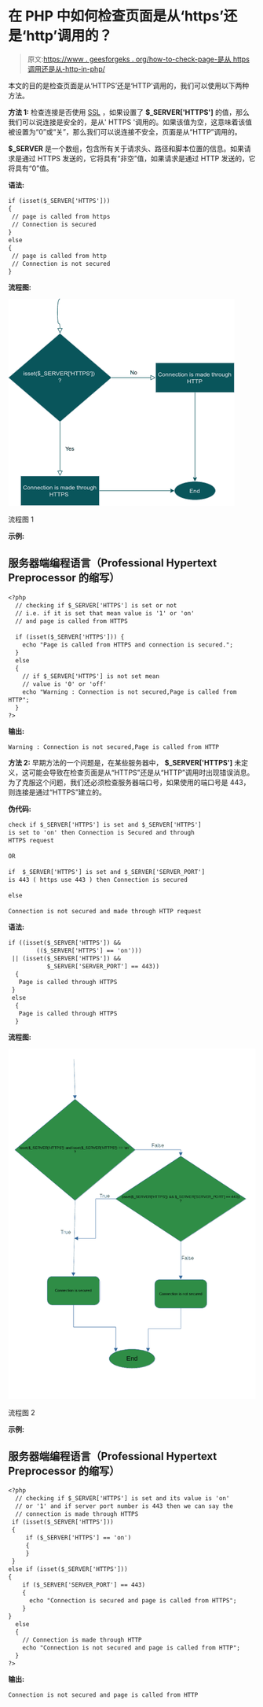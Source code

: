 # 在 PHP 中如何检查页面是从‘https’还是‘http’调用的？

> 原文:[https://www . geesforgeks . org/how-to-check-page-是从 https 调用还是从-http-in-php/](https://www.geeksforgeeks.org/how-to-check-whether-the-page-is-called-from-https-or-http-in-php/)

本文的目的是检查页面是从‘HTTPS’还是‘HTTP’调用的，我们可以使用以下两种方法。

**方法 1:** 检查连接是否使用 [SSL](https://www.geeksforgeeks.org/secure-socket-layer-ssl/) ，如果设置了 **$_SERVER['HTTPS']** 的值，那么我们可以说连接是安全的，是从' HTTPS '调用的。如果该值为空，这意味着该值被设置为“0”或“关”，那么我们可以说连接不安全，页面是从“HTTP”调用的。

**$_SERVER** 是一个数组，包含所有关于请求头、路径和脚本位置的信息。如果请求是通过 HTTPS 发送的，它将具有“非空”值，如果请求是通过 HTTP 发送的，它将具有“0”值。

**语法:**

```
if (isset($_SERVER['HTTPS']))
{
 // page is called from https
 // Connection is secured
}
else
{
 // page is called from http
 // Connection is not secured
}
```

**流程图:**

![](img/6c1d8aa7af507fbc6ddb66cb5f8ea98f.png)

流程图 1

**示例:**

## 服务器端编程语言（Professional Hypertext Preprocessor 的缩写）

```
<?php
  // checking if $_SERVER['HTTPS'] is set or not
  // i.e. if it is set that mean value is '1' or 'on'
  // and page is called from HTTPS 

  if (isset($_SERVER['HTTPS'])) {
    echo "Page is called from HTTPS and connection is secured.";
  }
  else
  {
    // if $_SERVER['HTTPS'] is not set mean
    // value is '0' or 'off'
    echo "Warning : Connection is not secured,Page is called from HTTP";
  }
?>
```

**输出:**

```
Warning : Connection is not secured,Page is called from HTTP
```

**方法 2:** 早期方法的一个问题是，在某些服务器中， **$_SERVER['HTTPS']** 未定义，这可能会导致在检查页面是从“HTTPS”还是从“HTTP”调用时出现错误消息。为了克服这个问题，我们还必须检查服务器端口号，如果使用的端口号是 443，则连接是通过“HTTPS”建立的。

**伪代码:**

```
check if $_SERVER['HTTPS'] is set and $_SERVER['HTTPS']
is set to 'on' then Connection is Secured and through 
HTTPS request

OR 

if  $_SERVER['HTTPS'] is set and $_SERVER['SERVER_PORT'] 
is 443 ( https use 443 ) then Connection is secured 

else

Connection is not secured and made through HTTP request

```

**语法:**

```
if ((isset($_SERVER['HTTPS']) && 
        (($_SERVER['HTTPS'] == 'on'))) 
 || (isset($_SERVER['HTTPS']) && 
           $_SERVER['SERVER_PORT'] == 443))
  {
   Page is called through HTTPS 
 }
 else
  {
   Page is called through HTTPS
  }
```

**流程图:**

![](img/a3ab9aacba5a7fa4bb1b806e2f7d98dd.png)

流程图 2

**示例:**

## 服务器端编程语言（Professional Hypertext Preprocessor 的缩写）

```
<?php
  // checking if $_SERVER['HTTPS'] is set and its value is 'on' 
  // or '1' and if server port number is 443 then we can say the 
  // connection is made through HTTPS
 if (isset($_SERVER['HTTPS']))
 {
     if ($_SERVER['HTTPS'] == 'on')
     {    
     } 
 } 
else if (isset($_SERVER['HTTPS'])) 
{
    if ($_SERVER['SERVER_PORT'] == 443)
    {
      echo "Connection is secured and page is called from HTTPS";
    }
}
  else 
  {
    // Connection is made through HTTP
    echo "Connection is not secured and page is called from HTTP";
  }
?>
```

**输出:**

```
Connection is not secured and page is called from HTTP
```